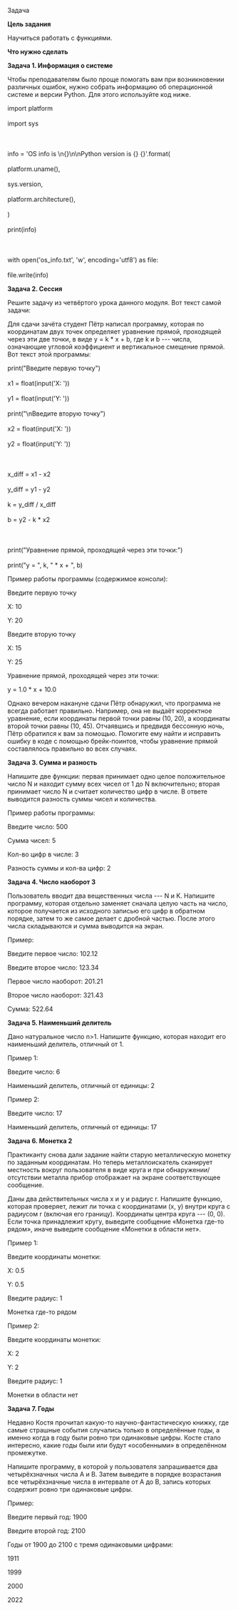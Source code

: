 Задача

**Цель задания**

Научиться работать с функциями.

**Что нужно сделать**

**Задача 1. Информация о системе**

Чтобы преподавателям было проще помогать вам при возникновении различных
ошибок, нужно собрать информацию об операционной системе и версии
Python. Для этого используйте код ниже. 

import platform\
\
import sys\
\
\
\
info = \'OS info is \\n{}\\n\\nPython version is {} {}\'.format(\
\
    platform.uname(),\
\
    sys.version,\
\
    platform.architecture(),\
\
)\
\
print(info)\
\
\
\
with open(\'os_info.txt\', \'w\', encoding=\'utf8\') as file:\
\
    file.write(info)

**Задача 2. Сессия**

Решите задачу из четвёртого урока данного модуля. Вот текст самой
задачи:

Для сдачи зачёта студент Пётр написал программу, которая по координатам
двух точек определяет уравнение прямой, проходящей через эти две точки,
в виде y = k \* x + b, где k и b --- числа, означающие угловой
коэффициент и вертикальное смещение прямой. Вот текст этой программы:

print(\"Введите первую точку\")\
\
x1 = float(input(\'X: \'))\
\
y1 = float(input(\'Y: \'))\
\
print(\"\\nВведите вторую точку\")\
\
x2 = float(input(\'X: \'))\
\
y2 = float(input(\'Y: \'))\
\
\
\
x_diff = x1 - x2\
\
y_diff = y1 - y2\
\
k = y_diff / x_diff\
\
b = y2 - k \* x2\
\
\
\
print(\"Уравнение прямой, проходящей через эти точки:\")\
\
print(\"y = \", k, \" \* x + \", b)

Пример работы программы (содержимое консоли):

Введите первую точку

X: 10

Y: 20

Введите вторую точку

X: 15

Y: 25

Уравнение прямой, проходящей через эти точки:

y =  1.0  \* x +  10.0

Однако вечером накануне сдачи Пётр обнаружил, что программа не всегда
работает правильно. Например, она не выдаёт корректное уравнение, если
координаты первой точки равны (10, 20), а координаты второй точки равны
(10, 45). Отчаявшись и предвидя бессонную ночь, Пётр обратился к вам за
помощью. Помогите ему найти и исправить ошибку в коде с помощью
брейк-поинтов, чтобы уравнение прямой составлялось правильно во всех
случаях.

**Задача 3. Сумма и разность**

Напишите две функции: первая принимает одно целое положительное число N
и находит сумму всех чисел от 1 до N включительно; вторая принимает
число N и считает количество цифр в числе. В ответе выводится разность
суммы чисел и количества.

Пример работы программы:

Введите число: 500

Сумма чисел: 5

Кол-во цифр в числе: 3

Разность суммы и кол-ва цифр: 2

**Задача 4. Число наоборот 3**

Пользователь вводит два вещественных числа --- N и K. Напишите
программу, которая отдельно заменяет сначала целую часть на число,
которое получается из исходного записью его цифр в обратном порядке,
затем то же самое делает с дробной частью. После этого числа
складываются и сумма выводится на экран.

Пример: 

Введите первое число: 102.12

Введите второе число: 123.34

Первое число наоборот: 201.21

Второе число наоборот: 321.43

Сумма: 522.64

**Задача 5. Наименьший делитель**

Дано натуральное число n\>1. Напишите функцию, которая находит
его наименьший делитель, отличный от 1.

Пример 1: 

Введите число: 6

Наименьший делитель, отличный от единицы: 2

Пример 2:

Введите число: 17

Наименьший делитель, отличный от единицы: 17

**Задача 6. Монетка 2**

Практиканту снова дали задание найти старую металлическую монетку по
заданным координатам. Но теперь металлоискатель сканирует местность
вокруг пользователя в виде круга и при обнаружении/отсутствии металла
прибор отображает на экране соответствующее сообщение.

Даны два действительных числа x и y и радиус r. Напишите функцию,
которая проверяет, лежит ли точка с координатами (x, y) внутри круга с
радиусом r (включая его границу). Координаты центра круга --- (0, 0).
Если точка принадлежит кругу, выведите сообщение «Монетка где-то рядом»,
иначе выведите сообщение «Монетки в области нет». 

Пример 1:

Введите координаты монетки:

X: 0.5

Y: 0.5

Введите радиус: 1

Монетка где-то рядом

Пример 2:

Введите координаты монетки:

X: 2

Y: 2

Введите радиус: 1

Монетки в области нет

**Задача 7. Годы**

Недавно Костя прочитал какую-то научно-фантастическую книжку, где самые
страшные события случались только в определённые годы, а именно когда в
году были ровно три одинаковые цифры. Косте стало интересно, какие годы
были или будут «особенными» в определённом промежутке.

Напишите программу, в которой у пользователя запрашивается два
четырёхзначных числа A и B. Затем выведите в порядке возрастания все
четырёхзначные числа в интервале от A до B, запись которых содержит
ровно три одинаковые цифры.

Пример:

Введите первый год: 1900

Введите второй год: 2100

Годы от 1900 до 2100 с тремя одинаковыми цифрами:

1911

1999

2000

2022